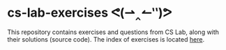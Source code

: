 # cs-lab-exercises ᕙ(⇀‸↼‶)ᕗ
This repository contains exercises and questions from CS Lab, along with their solutions (source code). The index of exercises is located [here](https://github.com/VidyasagarYadav499/cs-lab-exercises/blob/main/Index.pdf).
